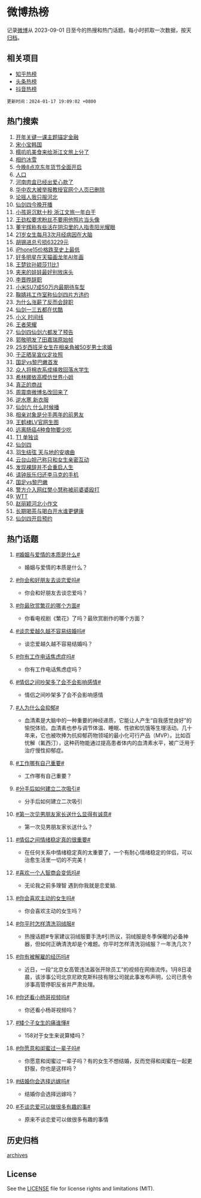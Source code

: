# 微博热榜

记录[微博](https://www.weibo.com)从 2023-09-01 日至今的热搜和热门话题。每小时抓取一次数据，按天[归档](archives)。

## 相关项目

- [知乎热榜](https://github.com/hotarchive/zhihu)
- [头条热榜](https://github.com/hotarchive/toutiao)
- [抖音热榜](https://github.com/hotarchive/douyin)


`更新时间：2024-01-17 19:09:02 +0800`

## 热门搜索

1. [开年关键一课主题锚定金融](https://m.weibo.cn/search?containerid=100103type%3D1%26t%3D10%26q%3D%23%E5%BC%80%E5%B9%B4%E5%85%B3%E9%94%AE%E4%B8%80%E8%AF%BE%E4%B8%BB%E9%A2%98%E9%94%9A%E5%AE%9A%E9%87%91%E8%9E%8D%23&stream_entry_id=51&isnewpage=1&extparam=seat%3D1%26dgr%3D0%26cate%3D10103%26filter_type%3Drealtimehot%26stream_entry_id%3D51%26q%3D%2523%25E5%25BC%2580%25E5%25B9%25B4%25E5%2585%25B3%25E9%2594%25AE%25E4%25B8%2580%25E8%25AF%25BE%25E4%25B8%25BB%25E9%25A2%2598%25E9%2594%259A%25E5%25AE%259A%25E9%2587%2591%25E8%259E%258D%2523%26c_type%3D51%26pos%3D0%26display_time%3D1705489741%26pre_seqid%3D170548974112805554209)
1. [宋小宝韩国](https://m.weibo.cn/search?containerid=100103type%3D1%26t%3D10%26q%3D%E5%AE%8B%E5%B0%8F%E5%AE%9D%E9%9F%A9%E5%9B%BD&stream_entry_id=31&isnewpage=1&extparam=seat%3D1%26q%3D%25E5%25AE%258B%25E5%25B0%258F%25E5%25AE%259D%25E9%259F%25A9%25E5%259B%25BD%26dgr%3D0%26band_rank%3D1%26pos%3D0%26cate%3D5001%26flag%3D1%26filter_type%3Drealtimehot%26stream_entry_id%3D31%26realpos%3D1%26lcate%3D5001%26c_type%3D31%26display_time%3D1705489741%26pre_seqid%3D170548974112805554209)
1. [糯叽叽美食来给浙江文旅上分了](https://m.weibo.cn/search?containerid=100103type%3D1%26t%3D10%26q%3D%23%E7%B3%AF%E5%8F%BD%E5%8F%BD%E7%BE%8E%E9%A3%9F%E6%9D%A5%E7%BB%99%E6%B5%99%E6%B1%9F%E6%96%87%E6%97%85%E4%B8%8A%E5%88%86%E4%BA%86%23&stream_entry_id=31&isnewpage=1&extparam=seat%3D1%26q%3D%2523%25E7%25B3%25AF%25E5%258F%25BD%25E5%258F%25BD%25E7%25BE%258E%25E9%25A3%259F%25E6%259D%25A5%25E7%25BB%2599%25E6%25B5%2599%25E6%25B1%259F%25E6%2596%2587%25E6%2597%2585%25E4%25B8%258A%25E5%2588%2586%25E4%25BA%2586%2523%26dgr%3D0%26band_rank%3D2%26pos%3D1%26cate%3D5001%26flag%3D32768%26filter_type%3Drealtimehot%26stream_entry_id%3D31%26realpos%3D2%26lcate%3D5001%26c_type%3D31%26display_time%3D1705489741%26pre_seqid%3D170548974112805554209)
1. [相约冰雪](https://m.weibo.cn/search?containerid=100103type%3D1%26t%3D10%26q%3D%23%E7%9B%B8%E7%BA%A6%E5%86%B0%E9%9B%AA%23&stream_entry_id=31&isnewpage=1&extparam=seat%3D1%26q%3D%2523%25E7%259B%25B8%25E7%25BA%25A6%25E5%2586%25B0%25E9%259B%25AA%2523%26dgr%3D0%26band_rank%3D3%26pos%3D2%26cate%3D5001%26flag%3D0%26filter_type%3Drealtimehot%26stream_entry_id%3D31%26realpos%3D3%26lcate%3D5001%26c_type%3D31%26display_time%3D1705489741%26pre_seqid%3D170548974112805554209)
1. [今晚8点京东年货节全面开启](https://m.weibo.cn/search?containerid=100103type%3D1%26t%3D10%26q%3D%23%E4%BB%8A%E6%99%9A8%E7%82%B9%E4%BA%AC%E4%B8%9C%E5%B9%B4%E8%B4%A7%E8%8A%82%E5%85%A8%E9%9D%A2%E5%BC%80%E5%90%AF%23&stream_entry_id=31&isnewpage=1&extparam=seat%3D1%26q%3D%2523%25E4%25BB%258A%25E6%2599%259A8%25E7%2582%25B9%25E4%25BA%25AC%25E4%25B8%259C%25E5%25B9%25B4%25E8%25B4%25A7%25E8%258A%2582%25E5%2585%25A8%25E9%259D%25A2%25E5%25BC%2580%25E5%2590%25AF%2523%26dgr%3D0%26band_rank%3D4%26pos%3D3%26is_ad_pos%3D1%26cate%3D5001%26topic_ad%3D1%26filter_type%3Drealtimehot%26stream_entry_id%3D31%26adid%3D219160%26lcate%3D5001%26c_type%3D31%26display_time%3D1705489741%26pre_seqid%3D170548974112805554209)
1. [人口](https://m.weibo.cn/search?containerid=100103type%3D1%26t%3D10%26q%3D%E4%BA%BA%E5%8F%A3&stream_entry_id=31&isnewpage=1&extparam=seat%3D1%26q%3D%25E4%25BA%25BA%25E5%258F%25A3%26dgr%3D0%26band_rank%3D4%26pos%3D4%26cate%3D5001%26flag%3D1%26filter_type%3Drealtimehot%26stream_entry_id%3D31%26realpos%3D4%26lcate%3D5001%26c_type%3D31%26display_time%3D1705489741%26pre_seqid%3D170548974112805554209)
1. [河南肉盒已经出爱心款了](https://m.weibo.cn/search?containerid=100103type%3D1%26t%3D10%26q%3D%23%E6%B2%B3%E5%8D%97%E8%82%89%E7%9B%92%E5%B7%B2%E7%BB%8F%E5%87%BA%E7%88%B1%E5%BF%83%E6%AC%BE%E4%BA%86%23&stream_entry_id=31&isnewpage=1&extparam=seat%3D1%26q%3D%2523%25E6%25B2%25B3%25E5%258D%2597%25E8%2582%2589%25E7%259B%2592%25E5%25B7%25B2%25E7%25BB%258F%25E5%2587%25BA%25E7%2588%25B1%25E5%25BF%2583%25E6%25AC%25BE%25E4%25BA%2586%2523%26dgr%3D0%26band_rank%3D5%26pos%3D5%26cate%3D5001%26flag%3D32768%26filter_type%3Drealtimehot%26stream_entry_id%3D31%26realpos%3D5%26lcate%3D5001%26c_type%3D31%26display_time%3D1705489741%26pre_seqid%3D170548974112805554209)
1. [华中农大被举报教授官网个人页已删除](https://m.weibo.cn/search?containerid=100103type%3D1%26t%3D10%26q%3D%23%E5%8D%8E%E4%B8%AD%E5%86%9C%E5%A4%A7%E8%A2%AB%E4%B8%BE%E6%8A%A5%E6%95%99%E6%8E%88%E5%AE%98%E7%BD%91%E4%B8%AA%E4%BA%BA%E9%A1%B5%E5%B7%B2%E5%88%A0%E9%99%A4%23&stream_entry_id=31&isnewpage=1&extparam=seat%3D1%26q%3D%2523%25E5%258D%258E%25E4%25B8%25AD%25E5%2586%259C%25E5%25A4%25A7%25E8%25A2%25AB%25E4%25B8%25BE%25E6%258A%25A5%25E6%2595%2599%25E6%258E%2588%25E5%25AE%2598%25E7%25BD%2591%25E4%25B8%25AA%25E4%25BA%25BA%25E9%25A1%25B5%25E5%25B7%25B2%25E5%2588%25A0%25E9%2599%25A4%2523%26dgr%3D0%26band_rank%3D6%26pos%3D6%26cate%3D5001%26flag%3D2%26filter_type%3Drealtimehot%26stream_entry_id%3D31%26realpos%3D6%26lcate%3D5001%26c_type%3D31%26display_time%3D1705489741%26pre_seqid%3D170548974112805554209)
1. [论摇人我只服河北](https://m.weibo.cn/search?containerid=100103type%3D1%26t%3D10%26q%3D%23%E8%AE%BA%E6%91%87%E4%BA%BA%E6%88%91%E5%8F%AA%E6%9C%8D%E6%B2%B3%E5%8C%97%23&stream_entry_id=31&isnewpage=1&extparam=seat%3D1%26q%3D%2523%25E8%25AE%25BA%25E6%2591%2587%25E4%25BA%25BA%25E6%2588%2591%25E5%258F%25AA%25E6%259C%258D%25E6%25B2%25B3%25E5%258C%2597%2523%26dgr%3D0%26band_rank%3D7%26pos%3D7%26cate%3D5001%26flag%3D32768%26filter_type%3Drealtimehot%26stream_entry_id%3D31%26realpos%3D7%26lcate%3D5001%26c_type%3D31%26display_time%3D1705489741%26pre_seqid%3D170548974112805554209)
1. [仙剑四今晚开播](https://m.weibo.cn/search?containerid=100103type%3D1%26t%3D10%26q%3D%23%E4%BB%99%E5%89%91%E5%9B%9B%E4%BB%8A%E6%99%9A%E5%BC%80%E6%92%AD%23&stream_entry_id=31&isnewpage=1&extparam=seat%3D1%26q%3D%2523%25E4%25BB%2599%25E5%2589%2591%25E5%259B%259B%25E4%25BB%258A%25E6%2599%259A%25E5%25BC%2580%25E6%2592%25AD%2523%26dgr%3D0%26band_rank%3D8%26pos%3D8%26cate%3D5001%26flag%3D16%26filter_type%3Drealtimehot%26stream_entry_id%3D31%26realpos%3D8%26lcate%3D5001%26c_type%3D31%26display_time%3D1705489741%26pre_seqid%3D170548974112805554209)
1. [小孩哥沉默十秒 浙江文旅一年白干](https://m.weibo.cn/search?containerid=100103type%3D1%26t%3D10%26q%3D%E5%B0%8F%E5%AD%A9%E5%93%A5%E6%B2%89%E9%BB%98%E5%8D%81%E7%A7%92+%E6%B5%99%E6%B1%9F%E6%96%87%E6%97%85%E4%B8%80%E5%B9%B4%E7%99%BD%E5%B9%B2&stream_entry_id=31&isnewpage=1&extparam=seat%3D1%26q%3D%25E5%25B0%258F%25E5%25AD%25A9%25E5%2593%25A5%25E6%25B2%2589%25E9%25BB%2598%25E5%258D%2581%25E7%25A7%2592%2520%25E6%25B5%2599%25E6%25B1%259F%25E6%2596%2587%25E6%2597%2585%25E4%25B8%2580%25E5%25B9%25B4%25E7%2599%25BD%25E5%25B9%25B2%26dgr%3D0%26band_rank%3D9%26pos%3D9%26cate%3D5001%26flag%3D1%26filter_type%3Drealtimehot%26stream_entry_id%3D31%26realpos%3D9%26lcate%3D5001%26c_type%3D31%26display_time%3D1705489741%26pre_seqid%3D170548974112805554209)
1. [王劲松要求粉丝不要用他照片当头像](https://m.weibo.cn/search?containerid=100103type%3D1%26t%3D10%26q%3D%23%E7%8E%8B%E5%8A%B2%E6%9D%BE%E8%A6%81%E6%B1%82%E7%B2%89%E4%B8%9D%E4%B8%8D%E8%A6%81%E7%94%A8%E4%BB%96%E7%85%A7%E7%89%87%E5%BD%93%E5%A4%B4%E5%83%8F%23&stream_entry_id=31&isnewpage=1&extparam=seat%3D1%26q%3D%2523%25E7%258E%258B%25E5%258A%25B2%25E6%259D%25BE%25E8%25A6%2581%25E6%25B1%2582%25E7%25B2%2589%25E4%25B8%259D%25E4%25B8%258D%25E8%25A6%2581%25E7%2594%25A8%25E4%25BB%2596%25E7%2585%25A7%25E7%2589%2587%25E5%25BD%2593%25E5%25A4%25B4%25E5%2583%258F%2523%26dgr%3D0%26band_rank%3D10%26pos%3D10%26cate%3D5001%26flag%3D1%26filter_type%3Drealtimehot%26stream_entry_id%3D31%26realpos%3D10%26lcate%3D5001%26c_type%3D31%26display_time%3D1705489741%26pre_seqid%3D170548974112805554209)
1. [董宇辉称有些活在阴沟里的人指责阳光耀眼](https://m.weibo.cn/search?containerid=100103type%3D1%26t%3D10%26q%3D%23%E8%91%A3%E5%AE%87%E8%BE%89%E7%A7%B0%E6%9C%89%E4%BA%9B%E6%B4%BB%E5%9C%A8%E9%98%B4%E6%B2%9F%E9%87%8C%E7%9A%84%E4%BA%BA%E6%8C%87%E8%B4%A3%E9%98%B3%E5%85%89%E8%80%80%E7%9C%BC%23&stream_entry_id=31&isnewpage=1&extparam=seat%3D1%26q%3D%2523%25E8%2591%25A3%25E5%25AE%2587%25E8%25BE%2589%25E7%25A7%25B0%25E6%259C%2589%25E4%25BA%259B%25E6%25B4%25BB%25E5%259C%25A8%25E9%2598%25B4%25E6%25B2%259F%25E9%2587%258C%25E7%259A%2584%25E4%25BA%25BA%25E6%258C%2587%25E8%25B4%25A3%25E9%2598%25B3%25E5%2585%2589%25E8%2580%2580%25E7%259C%25BC%2523%26dgr%3D0%26band_rank%3D11%26pos%3D11%26cate%3D5001%26flag%3D1%26filter_type%3Drealtimehot%26stream_entry_id%3D31%26realpos%3D11%26lcate%3D5001%26c_type%3D31%26display_time%3D1705489741%26pre_seqid%3D170548974112805554209)
1. [21岁女生每月3次月经病因在大脑](https://m.weibo.cn/search?containerid=100103type%3D1%26t%3D10%26q%3D%2321%E5%B2%81%E5%A5%B3%E7%94%9F%E6%AF%8F%E6%9C%883%E6%AC%A1%E6%9C%88%E7%BB%8F%E7%97%85%E5%9B%A0%E5%9C%A8%E5%A4%A7%E8%84%91%23&stream_entry_id=31&isnewpage=1&extparam=seat%3D1%26q%3D%252321%25E5%25B2%2581%25E5%25A5%25B3%25E7%2594%259F%25E6%25AF%258F%25E6%259C%25883%25E6%25AC%25A1%25E6%259C%2588%25E7%25BB%258F%25E7%2597%2585%25E5%259B%25A0%25E5%259C%25A8%25E5%25A4%25A7%25E8%2584%2591%2523%26dgr%3D0%26band_rank%3D12%26pos%3D12%26cate%3D5001%26flag%3D2%26filter_type%3Drealtimehot%26stream_entry_id%3D31%26realpos%3D12%26lcate%3D5001%26c_type%3D31%26display_time%3D1705489741%26pre_seqid%3D170548974112805554209)
1. [胡锡进总亏损63229元](https://m.weibo.cn/search?containerid=100103type%3D1%26t%3D10%26q%3D%23%E8%83%A1%E9%94%A1%E8%BF%9B%E6%80%BB%E4%BA%8F%E6%8D%9F63229%E5%85%83%23&stream_entry_id=31&isnewpage=1&extparam=seat%3D1%26q%3D%2523%25E8%2583%25A1%25E9%2594%25A1%25E8%25BF%259B%25E6%2580%25BB%25E4%25BA%258F%25E6%258D%259F63229%25E5%2585%2583%2523%26dgr%3D0%26band_rank%3D13%26pos%3D13%26cate%3D5001%26flag%3D1%26filter_type%3Drealtimehot%26stream_entry_id%3D31%26realpos%3D13%26lcate%3D5001%26c_type%3D31%26display_time%3D1705489741%26pre_seqid%3D170548974112805554209)
1. [iPhone15价格跌至史上最低](https://m.weibo.cn/search?containerid=100103type%3D1%26t%3D10%26q%3D%23iPhone15%E4%BB%B7%E6%A0%BC%E8%B7%8C%E8%87%B3%E5%8F%B2%E4%B8%8A%E6%9C%80%E4%BD%8E%23&stream_entry_id=31&isnewpage=1&extparam=seat%3D1%26q%3D%2523iPhone15%25E4%25BB%25B7%25E6%25A0%25BC%25E8%25B7%258C%25E8%2587%25B3%25E5%258F%25B2%25E4%25B8%258A%25E6%259C%2580%25E4%25BD%258E%2523%26dgr%3D0%26band_rank%3D14%26pos%3D14%26cate%3D5001%26flag%3D2%26filter_type%3Drealtimehot%26stream_entry_id%3D31%26realpos%3D14%26lcate%3D5001%26c_type%3D31%26display_time%3D1705489741%26pre_seqid%3D170548974112805554209)
1. [好多明星在天猫画龙年AI年画](https://m.weibo.cn/search?containerid=100103type%3D1%26t%3D10%26q%3D%23%E5%A5%BD%E5%A4%9A%E6%98%8E%E6%98%9F%E5%9C%A8%E5%A4%A9%E7%8C%AB%E7%94%BB%E9%BE%99%E5%B9%B4AI%E5%B9%B4%E7%94%BB%23&stream_entry_id=31&isnewpage=1&extparam=seat%3D1%26q%3D%2523%25E5%25A5%25BD%25E5%25A4%259A%25E6%2598%258E%25E6%2598%259F%25E5%259C%25A8%25E5%25A4%25A9%25E7%258C%25AB%25E7%2594%25BB%25E9%25BE%2599%25E5%25B9%25B4AI%25E5%25B9%25B4%25E7%2594%25BB%2523%26dgr%3D0%26band_rank%3D15%26pos%3D15%26flag%3D0%26cate%3D5001%26adid%3D219197%26filter_type%3Drealtimehot%26stream_entry_id%3D31%26realpos%3D15%26lcate%3D5001%26c_type%3D31%26display_time%3D1705489741%26pre_seqid%3D170548974112805554209)
1. [王楚钦孙颖莎11比1](https://m.weibo.cn/search?containerid=100103type%3D1%26t%3D10%26q%3D%23%E7%8E%8B%E6%A5%9A%E9%92%A6%E5%AD%99%E9%A2%96%E8%8E%8E11%E6%AF%941%23&stream_entry_id=31&isnewpage=1&extparam=seat%3D1%26q%3D%2523%25E7%258E%258B%25E6%25A5%259A%25E9%2592%25A6%25E5%25AD%2599%25E9%25A2%2596%25E8%258E%258E11%25E6%25AF%25941%2523%26dgr%3D0%26band_rank%3D16%26pos%3D16%26cate%3D5001%26flag%3D1%26filter_type%3Drealtimehot%26stream_entry_id%3D31%26realpos%3D16%26lcate%3D5001%26c_type%3D31%26display_time%3D1705489741%26pre_seqid%3D170548974112805554209)
1. [夹来的娃娃最好别放床头](https://m.weibo.cn/search?containerid=100103type%3D1%26t%3D10%26q%3D%23%E5%A4%B9%E6%9D%A5%E7%9A%84%E5%A8%83%E5%A8%83%E6%9C%80%E5%A5%BD%E5%88%AB%E6%94%BE%E5%BA%8A%E5%A4%B4%23&stream_entry_id=31&isnewpage=1&extparam=seat%3D1%26q%3D%2523%25E5%25A4%25B9%25E6%259D%25A5%25E7%259A%2584%25E5%25A8%2583%25E5%25A8%2583%25E6%259C%2580%25E5%25A5%25BD%25E5%2588%25AB%25E6%2594%25BE%25E5%25BA%258A%25E5%25A4%25B4%2523%26dgr%3D0%26band_rank%3D17%26pos%3D17%26cate%3D5001%26flag%3D0%26filter_type%3Drealtimehot%26stream_entry_id%3D31%26realpos%3D17%26lcate%3D5001%26c_type%3D31%26display_time%3D1705489741%26pre_seqid%3D170548974112805554209)
1. [李晋晔辞职](https://m.weibo.cn/search?containerid=100103type%3D1%26t%3D10%26q%3D%23%E6%9D%8E%E6%99%8B%E6%99%94%E8%BE%9E%E8%81%8C%23&stream_entry_id=31&isnewpage=1&extparam=seat%3D1%26q%3D%2523%25E6%259D%258E%25E6%2599%258B%25E6%2599%2594%25E8%25BE%259E%25E8%2581%258C%2523%26dgr%3D0%26band_rank%3D18%26pos%3D18%26cate%3D5001%26flag%3D0%26filter_type%3Drealtimehot%26stream_entry_id%3D31%26realpos%3D18%26lcate%3D5001%26c_type%3D31%26display_time%3D1705489741%26pre_seqid%3D170548974112805554209)
1. [小米SU7成50万内最期待车型](https://m.weibo.cn/search?containerid=100103type%3D1%26t%3D10%26q%3D%23%E5%B0%8F%E7%B1%B3SU7%E6%88%9050%E4%B8%87%E5%86%85%E6%9C%80%E6%9C%9F%E5%BE%85%E8%BD%A6%E5%9E%8B%23&stream_entry_id=31&isnewpage=1&extparam=seat%3D1%26q%3D%2523%25E5%25B0%258F%25E7%25B1%25B3SU7%25E6%2588%259050%25E4%25B8%2587%25E5%2586%2585%25E6%259C%2580%25E6%259C%259F%25E5%25BE%2585%25E8%25BD%25A6%25E5%259E%258B%2523%26dgr%3D0%26band_rank%3D19%26pos%3D19%26flag%3D0%26cate%3D5001%26adid%3D219144%26filter_type%3Drealtimehot%26stream_entry_id%3D31%26realpos%3D19%26lcate%3D5001%26c_type%3D31%26display_time%3D1705489741%26pre_seqid%3D170548974112805554209)
1. [鞠婧祎工作室称仙剑四片方违约](https://m.weibo.cn/search?containerid=100103type%3D1%26t%3D10%26q%3D%23%E9%9E%A0%E5%A9%A7%E7%A5%8E%E5%B7%A5%E4%BD%9C%E5%AE%A4%E7%A7%B0%E4%BB%99%E5%89%91%E5%9B%9B%E7%89%87%E6%96%B9%E8%BF%9D%E7%BA%A6%23&stream_entry_id=31&isnewpage=1&extparam=seat%3D1%26q%3D%2523%25E9%259E%25A0%25E5%25A9%25A7%25E7%25A5%258E%25E5%25B7%25A5%25E4%25BD%259C%25E5%25AE%25A4%25E7%25A7%25B0%25E4%25BB%2599%25E5%2589%2591%25E5%259B%259B%25E7%2589%2587%25E6%2596%25B9%25E8%25BF%259D%25E7%25BA%25A6%2523%26dgr%3D0%26band_rank%3D20%26pos%3D20%26cate%3D5001%26flag%3D0%26filter_type%3Drealtimehot%26stream_entry_id%3D31%26realpos%3D20%26lcate%3D5001%26c_type%3D31%26display_time%3D1705489741%26pre_seqid%3D170548974112805554209)
1. [为什么涨薪了反而会辞职](https://m.weibo.cn/search?containerid=100103type%3D1%26t%3D10%26q%3D%23%E4%B8%BA%E4%BB%80%E4%B9%88%E6%B6%A8%E8%96%AA%E4%BA%86%E5%8F%8D%E8%80%8C%E4%BC%9A%E8%BE%9E%E8%81%8C%23&stream_entry_id=31&isnewpage=1&extparam=seat%3D1%26q%3D%2523%25E4%25B8%25BA%25E4%25BB%2580%25E4%25B9%2588%25E6%25B6%25A8%25E8%2596%25AA%25E4%25BA%2586%25E5%258F%258D%25E8%2580%258C%25E4%25BC%259A%25E8%25BE%259E%25E8%2581%258C%2523%26dgr%3D0%26band_rank%3D21%26pos%3D21%26cate%3D5001%26flag%3D1%26filter_type%3Drealtimehot%26stream_entry_id%3D31%26realpos%3D21%26lcate%3D5001%26c_type%3D31%26display_time%3D1705489741%26pre_seqid%3D170548974112805554209)
1. [仙剑一三五都在优酷](https://m.weibo.cn/search?containerid=100103type%3D1%26t%3D10%26q%3D%23%E4%BB%99%E5%89%91%E4%B8%80%E4%B8%89%E4%BA%94%E9%83%BD%E5%9C%A8%E4%BC%98%E9%85%B7%23&stream_entry_id=31&isnewpage=1&extparam=seat%3D1%26q%3D%2523%25E4%25BB%2599%25E5%2589%2591%25E4%25B8%2580%25E4%25B8%2589%25E4%25BA%2594%25E9%2583%25BD%25E5%259C%25A8%25E4%25BC%2598%25E9%2585%25B7%2523%26dgr%3D0%26band_rank%3D22%26pos%3D22%26cate%3D5001%26flag%3D1%26filter_type%3Drealtimehot%26stream_entry_id%3D31%26realpos%3D22%26lcate%3D5001%26c_type%3D31%26display_time%3D1705489741%26pre_seqid%3D170548974112805554209)
1. [小义 时间线](https://m.weibo.cn/search?containerid=100103type%3D1%26t%3D10%26q%3D%E5%B0%8F%E4%B9%89+%E6%97%B6%E9%97%B4%E7%BA%BF&stream_entry_id=31&isnewpage=1&extparam=seat%3D1%26q%3D%25E5%25B0%258F%25E4%25B9%2589%2520%25E6%2597%25B6%25E9%2597%25B4%25E7%25BA%25BF%26dgr%3D0%26band_rank%3D23%26pos%3D23%26cate%3D5001%26flag%3D1%26filter_type%3Drealtimehot%26stream_entry_id%3D31%26realpos%3D23%26lcate%3D5001%26c_type%3D31%26display_time%3D1705489741%26pre_seqid%3D170548974112805554209)
1. [王者荣耀](https://m.weibo.cn/search?containerid=100103type%3D1%26t%3D10%26q%3D%E7%8E%8B%E8%80%85%E8%8D%A3%E8%80%80&stream_entry_id=31&isnewpage=1&extparam=seat%3D1%26q%3D%25E7%258E%258B%25E8%2580%2585%25E8%258D%25A3%25E8%2580%2580%26dgr%3D0%26band_rank%3D24%26pos%3D24%26cate%3D5001%26flag%3D1%26filter_type%3Drealtimehot%26stream_entry_id%3D31%26realpos%3D24%26lcate%3D5001%26c_type%3D31%26display_time%3D1705489741%26pre_seqid%3D170548974112805554209)
1. [仙剑四仙剑六都发了预告](https://m.weibo.cn/search?containerid=100103type%3D1%26t%3D10%26q%3D%23%E4%BB%99%E5%89%91%E5%9B%9B%E4%BB%99%E5%89%91%E5%85%AD%E9%83%BD%E5%8F%91%E4%BA%86%E9%A2%84%E5%91%8A%23&stream_entry_id=31&isnewpage=1&extparam=seat%3D1%26q%3D%2523%25E4%25BB%2599%25E5%2589%2591%25E5%259B%259B%25E4%25BB%2599%25E5%2589%2591%25E5%2585%25AD%25E9%2583%25BD%25E5%258F%2591%25E4%25BA%2586%25E9%25A2%2584%25E5%2591%258A%2523%26dgr%3D0%26band_rank%3D25%26pos%3D25%26cate%3D5001%26flag%3D0%26filter_type%3Drealtimehot%26stream_entry_id%3D31%26realpos%3D25%26lcate%3D5001%26c_type%3D31%26display_time%3D1705489741%26pre_seqid%3D170548974112805554209)
1. [郭敬明发了田嘉瑞原始帧](https://m.weibo.cn/search?containerid=100103type%3D1%26t%3D10%26q%3D%23%E9%83%AD%E6%95%AC%E6%98%8E%E5%8F%91%E4%BA%86%E7%94%B0%E5%98%89%E7%91%9E%E5%8E%9F%E5%A7%8B%E5%B8%A7%23&stream_entry_id=31&isnewpage=1&extparam=seat%3D1%26q%3D%2523%25E9%2583%25AD%25E6%2595%25AC%25E6%2598%258E%25E5%258F%2591%25E4%25BA%2586%25E7%2594%25B0%25E5%2598%2589%25E7%2591%259E%25E5%258E%259F%25E5%25A7%258B%25E5%25B8%25A7%2523%26dgr%3D0%26band_rank%3D26%26pos%3D26%26cate%3D5001%26flag%3D1%26filter_type%3Drealtimehot%26stream_entry_id%3D31%26realpos%3D26%26lcate%3D5001%26c_type%3D31%26display_time%3D1705489741%26pre_seqid%3D170548974112805554209)
1. [25岁西班牙女生在相亲角被50岁男士求婚](https://m.weibo.cn/search?containerid=100103type%3D1%26t%3D10%26q%3D%2325%E5%B2%81%E8%A5%BF%E7%8F%AD%E7%89%99%E5%A5%B3%E7%94%9F%E5%9C%A8%E7%9B%B8%E4%BA%B2%E8%A7%92%E8%A2%AB50%E5%B2%81%E7%94%B7%E5%A3%AB%E6%B1%82%E5%A9%9A%23&stream_entry_id=31&isnewpage=1&extparam=seat%3D1%26q%3D%252325%25E5%25B2%2581%25E8%25A5%25BF%25E7%258F%25AD%25E7%2589%2599%25E5%25A5%25B3%25E7%2594%259F%25E5%259C%25A8%25E7%259B%25B8%25E4%25BA%25B2%25E8%25A7%2592%25E8%25A2%25AB50%25E5%25B2%2581%25E7%2594%25B7%25E5%25A3%25AB%25E6%25B1%2582%25E5%25A9%259A%2523%26dgr%3D0%26band_rank%3D27%26pos%3D27%26cate%3D5001%26flag%3D1%26filter_type%3Drealtimehot%26stream_entry_id%3D31%26realpos%3D27%26lcate%3D5001%26c_type%3D31%26display_time%3D1705489741%26pre_seqid%3D170548974112805554209)
1. [于正晒吴宣仪定妆照](https://m.weibo.cn/search?containerid=100103type%3D1%26t%3D10%26q%3D%23%E4%BA%8E%E6%AD%A3%E6%99%92%E5%90%B4%E5%AE%A3%E4%BB%AA%E5%AE%9A%E5%A6%86%E7%85%A7%23&stream_entry_id=31&isnewpage=1&extparam=seat%3D1%26q%3D%2523%25E4%25BA%258E%25E6%25AD%25A3%25E6%2599%2592%25E5%2590%25B4%25E5%25AE%25A3%25E4%25BB%25AA%25E5%25AE%259A%25E5%25A6%2586%25E7%2585%25A7%2523%26dgr%3D0%26band_rank%3D28%26pos%3D28%26cate%3D5001%26flag%3D0%26filter_type%3Drealtimehot%26stream_entry_id%3D31%26realpos%3D28%26lcate%3D5001%26c_type%3D31%26display_time%3D1705489741%26pre_seqid%3D170548974112805554209)
1. [国足vs黎巴嫩首发](https://m.weibo.cn/search?containerid=100103type%3D1%26t%3D10%26q%3D%23%E5%9B%BD%E8%B6%B3vs%E9%BB%8E%E5%B7%B4%E5%AB%A9%E9%A6%96%E5%8F%91%23&stream_entry_id=31&isnewpage=1&extparam=seat%3D1%26q%3D%2523%25E5%259B%25BD%25E8%25B6%25B3vs%25E9%25BB%258E%25E5%25B7%25B4%25E5%25AB%25A9%25E9%25A6%2596%25E5%258F%2591%2523%26dgr%3D0%26band_rank%3D29%26pos%3D29%26cate%3D5001%26flag%3D1%26filter_type%3Drealtimehot%26stream_entry_id%3D31%26realpos%3D29%26lcate%3D5001%26c_type%3D31%26display_time%3D1705489741%26pre_seqid%3D170548974112805554209)
1. [众人将棉衣系成绳救回落水学生](https://m.weibo.cn/search?containerid=100103type%3D1%26t%3D10%26q%3D%23%E4%BC%97%E4%BA%BA%E5%B0%86%E6%A3%89%E8%A1%A3%E7%B3%BB%E6%88%90%E7%BB%B3%E6%95%91%E5%9B%9E%E8%90%BD%E6%B0%B4%E5%AD%A6%E7%94%9F%23&stream_entry_id=31&isnewpage=1&extparam=seat%3D1%26q%3D%2523%25E4%25BC%2597%25E4%25BA%25BA%25E5%25B0%2586%25E6%25A3%2589%25E8%25A1%25A3%25E7%25B3%25BB%25E6%2588%2590%25E7%25BB%25B3%25E6%2595%2591%25E5%259B%259E%25E8%2590%25BD%25E6%25B0%25B4%25E5%25AD%25A6%25E7%2594%259F%2523%26dgr%3D0%26band_rank%3D30%26pos%3D30%26cate%3D5001%26flag%3D32768%26filter_type%3Drealtimehot%26stream_entry_id%3D31%26realpos%3D30%26lcate%3D5001%26c_type%3D31%26display_time%3D1705489741%26pre_seqid%3D170548974112805554209)
1. [希林娜依高模仿世界小姐](https://m.weibo.cn/search?containerid=100103type%3D1%26t%3D10%26q%3D%23%E5%B8%8C%E6%9E%97%E5%A8%9C%E4%BE%9D%E9%AB%98%E6%A8%A1%E4%BB%BF%E4%B8%96%E7%95%8C%E5%B0%8F%E5%A7%90%23&stream_entry_id=31&isnewpage=1&extparam=seat%3D1%26q%3D%2523%25E5%25B8%258C%25E6%259E%2597%25E5%25A8%259C%25E4%25BE%259D%25E9%25AB%2598%25E6%25A8%25A1%25E4%25BB%25BF%25E4%25B8%2596%25E7%2595%258C%25E5%25B0%258F%25E5%25A7%2590%2523%26dgr%3D0%26band_rank%3D31%26pos%3D31%26cate%3D5001%26flag%3D1%26filter_type%3Drealtimehot%26stream_entry_id%3D31%26realpos%3D31%26lcate%3D5001%26c_type%3D31%26display_time%3D1705489741%26pre_seqid%3D170548974112805554209)
1. [真正的商战](https://m.weibo.cn/search?containerid=100103type%3D1%26t%3D10%26q%3D%E7%9C%9F%E6%AD%A3%E7%9A%84%E5%95%86%E6%88%98&stream_entry_id=31&isnewpage=1&extparam=seat%3D1%26q%3D%25E7%259C%259F%25E6%25AD%25A3%25E7%259A%2584%25E5%2595%2586%25E6%2588%2598%26dgr%3D0%26band_rank%3D32%26pos%3D32%26cate%3D5001%26flag%3D0%26filter_type%3Drealtimehot%26stream_entry_id%3D31%26realpos%3D32%26lcate%3D5001%26c_type%3D31%26display_time%3D1705489741%26pre_seqid%3D170548974112805554209)
1. [周震南微博名改回来了](https://m.weibo.cn/search?containerid=100103type%3D1%26t%3D10%26q%3D%23%E5%91%A8%E9%9C%87%E5%8D%97%E5%BE%AE%E5%8D%9A%E5%90%8D%E6%94%B9%E5%9B%9E%E6%9D%A5%E4%BA%86%23&stream_entry_id=31&isnewpage=1&extparam=seat%3D1%26q%3D%2523%25E5%2591%25A8%25E9%259C%2587%25E5%258D%2597%25E5%25BE%25AE%25E5%258D%259A%25E5%2590%258D%25E6%2594%25B9%25E5%259B%259E%25E6%259D%25A5%25E4%25BA%2586%2523%26dgr%3D0%26band_rank%3D33%26pos%3D33%26cate%3D5001%26flag%3D0%26filter_type%3Drealtimehot%26stream_entry_id%3D31%26realpos%3D33%26lcate%3D5001%26c_type%3D31%26display_time%3D1705489741%26pre_seqid%3D170548974112805554209)
1. [逆水寒 新衣服](https://m.weibo.cn/search?containerid=100103type%3D1%26t%3D10%26q%3D%E9%80%86%E6%B0%B4%E5%AF%92+%E6%96%B0%E8%A1%A3%E6%9C%8D&stream_entry_id=31&isnewpage=1&extparam=seat%3D1%26q%3D%25E9%2580%2586%25E6%25B0%25B4%25E5%25AF%2592%2520%25E6%2596%25B0%25E8%25A1%25A3%25E6%259C%258D%26dgr%3D0%26band_rank%3D34%26pos%3D34%26cate%3D5001%26flag%3D1%26filter_type%3Drealtimehot%26stream_entry_id%3D31%26realpos%3D34%26lcate%3D5001%26c_type%3D31%26display_time%3D1705489741%26pre_seqid%3D170548974112805554209)
1. [仙剑六 什么时候播](https://m.weibo.cn/search?containerid=100103type%3D1%26t%3D10%26q%3D%E4%BB%99%E5%89%91%E5%85%AD+%E4%BB%80%E4%B9%88%E6%97%B6%E5%80%99%E6%92%AD&stream_entry_id=31&isnewpage=1&extparam=seat%3D1%26q%3D%25E4%25BB%2599%25E5%2589%2591%25E5%2585%25AD%2520%25E4%25BB%2580%25E4%25B9%2588%25E6%2597%25B6%25E5%2580%2599%25E6%2592%25AD%26dgr%3D0%26band_rank%3D35%26pos%3D35%26cate%3D5001%26flag%3D1%26filter_type%3Drealtimehot%26stream_entry_id%3D31%26realpos%3D35%26lcate%3D5001%26c_type%3D31%26display_time%3D1705489741%26pre_seqid%3D170548974112805554209)
1. [相亲对象是分手两年的前男友](https://m.weibo.cn/search?containerid=100103type%3D1%26t%3D10%26q%3D%23%E7%9B%B8%E4%BA%B2%E5%AF%B9%E8%B1%A1%E6%98%AF%E5%88%86%E6%89%8B%E4%B8%A4%E5%B9%B4%E7%9A%84%E5%89%8D%E7%94%B7%E5%8F%8B%23&stream_entry_id=31&isnewpage=1&extparam=seat%3D1%26q%3D%2523%25E7%259B%25B8%25E4%25BA%25B2%25E5%25AF%25B9%25E8%25B1%25A1%25E6%2598%25AF%25E5%2588%2586%25E6%2589%258B%25E4%25B8%25A4%25E5%25B9%25B4%25E7%259A%2584%25E5%2589%258D%25E7%2594%25B7%25E5%258F%258B%2523%26dgr%3D0%26band_rank%3D36%26pos%3D36%26cate%3D5001%26flag%3D0%26filter_type%3Drealtimehot%26stream_entry_id%3D31%26realpos%3D36%26lcate%3D5001%26c_type%3D31%26display_time%3D1705489741%26pre_seqid%3D170548974112805554209)
1. [王鹤棣LV官网生图](https://m.weibo.cn/search?containerid=100103type%3D1%26t%3D10%26q%3D%23%E7%8E%8B%E9%B9%A4%E6%A3%A3LV%E5%AE%98%E7%BD%91%E7%94%9F%E5%9B%BE%23&stream_entry_id=31&isnewpage=1&extparam=seat%3D1%26q%3D%2523%25E7%258E%258B%25E9%25B9%25A4%25E6%25A3%25A3LV%25E5%25AE%2598%25E7%25BD%2591%25E7%2594%259F%25E5%259B%25BE%2523%26dgr%3D0%26band_rank%3D37%26pos%3D37%26cate%3D5001%26flag%3D1%26filter_type%3Drealtimehot%26stream_entry_id%3D31%26realpos%3D37%26lcate%3D5001%26c_type%3D31%26display_time%3D1705489741%26pre_seqid%3D170548974112805554209)
1. [远离肠癌4种食物要少吃](https://m.weibo.cn/search?containerid=100103type%3D1%26t%3D10%26q%3D%23%E8%BF%9C%E7%A6%BB%E8%82%A0%E7%99%8C4%E7%A7%8D%E9%A3%9F%E7%89%A9%E8%A6%81%E5%B0%91%E5%90%83%23&stream_entry_id=31&isnewpage=1&extparam=seat%3D1%26q%3D%2523%25E8%25BF%259C%25E7%25A6%25BB%25E8%2582%25A0%25E7%2599%258C4%25E7%25A7%258D%25E9%25A3%259F%25E7%2589%25A9%25E8%25A6%2581%25E5%25B0%2591%25E5%2590%2583%2523%26dgr%3D0%26band_rank%3D38%26pos%3D38%26cate%3D5001%26flag%3D1%26filter_type%3Drealtimehot%26stream_entry_id%3D31%26realpos%3D38%26lcate%3D5001%26c_type%3D31%26display_time%3D1705489741%26pre_seqid%3D170548974112805554209)
1. [T1 单独谈](https://m.weibo.cn/search?containerid=100103type%3D1%26t%3D10%26q%3DT1+%E5%8D%95%E7%8B%AC%E8%B0%88&stream_entry_id=31&isnewpage=1&extparam=seat%3D1%26q%3DT1%2520%25E5%258D%2595%25E7%258B%25AC%25E8%25B0%2588%26dgr%3D0%26band_rank%3D39%26pos%3D39%26cate%3D5001%26flag%3D1%26filter_type%3Drealtimehot%26stream_entry_id%3D31%26realpos%3D39%26lcate%3D5001%26c_type%3D31%26display_time%3D1705489741%26pre_seqid%3D170548974112805554209)
1. [仙剑四](https://m.weibo.cn/search?containerid=100103type%3D1%26t%3D10%26q%3D%E4%BB%99%E5%89%91%E5%9B%9B&stream_entry_id=31&isnewpage=1&extparam=seat%3D1%26q%3D%25E4%25BB%2599%25E5%2589%2591%25E5%259B%259B%26dgr%3D0%26band_rank%3D40%26pos%3D40%26cate%3D5001%26flag%3D0%26filter_type%3Drealtimehot%26stream_entry_id%3D31%26realpos%3D40%26lcate%3D5001%26c_type%3D31%26display_time%3D1705489741%26pre_seqid%3D170548974112805554209)
1. [羽生结弦 天与地的安魂曲](https://m.weibo.cn/search?containerid=100103type%3D1%26t%3D10%26q%3D%E7%BE%BD%E7%94%9F%E7%BB%93%E5%BC%A6+%E5%A4%A9%E4%B8%8E%E5%9C%B0%E7%9A%84%E5%AE%89%E9%AD%82%E6%9B%B2&stream_entry_id=31&isnewpage=1&extparam=seat%3D1%26q%3D%25E7%25BE%25BD%25E7%2594%259F%25E7%25BB%2593%25E5%25BC%25A6%2520%25E5%25A4%25A9%25E4%25B8%258E%25E5%259C%25B0%25E7%259A%2584%25E5%25AE%2589%25E9%25AD%2582%25E6%259B%25B2%26dgr%3D0%26band_rank%3D41%26pos%3D41%26cate%3D5001%26flag%3D1%26filter_type%3Drealtimehot%26stream_entry_id%3D31%26realpos%3D41%26lcate%3D5001%26c_type%3D31%26display_time%3D1705489741%26pre_seqid%3D170548974112805554209)
1. [云台山妲己称只和女生亲密互动](https://m.weibo.cn/search?containerid=100103type%3D1%26t%3D10%26q%3D%23%E4%BA%91%E5%8F%B0%E5%B1%B1%E5%A6%B2%E5%B7%B1%E7%A7%B0%E5%8F%AA%E5%92%8C%E5%A5%B3%E7%94%9F%E4%BA%B2%E5%AF%86%E4%BA%92%E5%8A%A8%23&stream_entry_id=31&isnewpage=1&extparam=seat%3D1%26q%3D%2523%25E4%25BA%2591%25E5%258F%25B0%25E5%25B1%25B1%25E5%25A6%25B2%25E5%25B7%25B1%25E7%25A7%25B0%25E5%258F%25AA%25E5%2592%258C%25E5%25A5%25B3%25E7%2594%259F%25E4%25BA%25B2%25E5%25AF%2586%25E4%25BA%2592%25E5%258A%25A8%2523%26dgr%3D0%26band_rank%3D42%26pos%3D42%26cate%3D5001%26flag%3D1%26filter_type%3Drealtimehot%26stream_entry_id%3D31%26realpos%3D42%26lcate%3D5001%26c_type%3D31%26display_time%3D1705489741%26pre_seqid%3D170548974112805554209)
1. [发现裸辞并不会重启人生](https://m.weibo.cn/search?containerid=100103type%3D1%26t%3D10%26q%3D%23%E5%8F%91%E7%8E%B0%E8%A3%B8%E8%BE%9E%E5%B9%B6%E4%B8%8D%E4%BC%9A%E9%87%8D%E5%90%AF%E4%BA%BA%E7%94%9F%23&stream_entry_id=31&isnewpage=1&extparam=seat%3D1%26q%3D%2523%25E5%258F%2591%25E7%258E%25B0%25E8%25A3%25B8%25E8%25BE%259E%25E5%25B9%25B6%25E4%25B8%258D%25E4%25BC%259A%25E9%2587%258D%25E5%2590%25AF%25E4%25BA%25BA%25E7%2594%259F%2523%26dgr%3D0%26band_rank%3D43%26pos%3D43%26cate%3D5001%26flag%3D1%26filter_type%3Drealtimehot%26stream_entry_id%3D31%26realpos%3D43%26lcate%3D5001%26c_type%3D31%26display_time%3D1705489741%26pre_seqid%3D170548974112805554209)
1. [请钟辰乐归还李马克的手机](https://m.weibo.cn/search?containerid=100103type%3D1%26t%3D10%26q%3D%E8%AF%B7%E9%92%9F%E8%BE%B0%E4%B9%90%E5%BD%92%E8%BF%98%E6%9D%8E%E9%A9%AC%E5%85%8B%E7%9A%84%E6%89%8B%E6%9C%BA&stream_entry_id=31&isnewpage=1&extparam=seat%3D1%26q%3D%25E8%25AF%25B7%25E9%2592%259F%25E8%25BE%25B0%25E4%25B9%2590%25E5%25BD%2592%25E8%25BF%2598%25E6%259D%258E%25E9%25A9%25AC%25E5%2585%258B%25E7%259A%2584%25E6%2589%258B%25E6%259C%25BA%26dgr%3D0%26band_rank%3D44%26pos%3D44%26cate%3D5001%26flag%3D1%26filter_type%3Drealtimehot%26stream_entry_id%3D31%26realpos%3D44%26lcate%3D5001%26c_type%3D31%26display_time%3D1705489741%26pre_seqid%3D170548974112805554209)
1. [国足vs黎巴嫩](https://m.weibo.cn/search?containerid=100103type%3D1%26t%3D10%26q%3D%23%E5%9B%BD%E8%B6%B3vs%E9%BB%8E%E5%B7%B4%E5%AB%A9%23&stream_entry_id=31&isnewpage=1&extparam=seat%3D1%26q%3D%2523%25E5%259B%25BD%25E8%25B6%25B3vs%25E9%25BB%258E%25E5%25B7%25B4%25E5%25AB%25A9%2523%26dgr%3D0%26band_rank%3D45%26pos%3D45%26cate%3D5001%26flag%3D1%26filter_type%3Drealtimehot%26stream_entry_id%3D31%26realpos%3D45%26lcate%3D5001%26c_type%3D31%26display_time%3D1705489741%26pre_seqid%3D170548974112805554209)
1. [警方介入网红樊小慧称被前婆婆殴打](https://m.weibo.cn/search?containerid=100103type%3D1%26t%3D10%26q%3D%23%E8%AD%A6%E6%96%B9%E4%BB%8B%E5%85%A5%E7%BD%91%E7%BA%A2%E6%A8%8A%E5%B0%8F%E6%85%A7%E7%A7%B0%E8%A2%AB%E5%89%8D%E5%A9%86%E5%A9%86%E6%AE%B4%E6%89%93%23&stream_entry_id=31&isnewpage=1&extparam=seat%3D1%26q%3D%2523%25E8%25AD%25A6%25E6%2596%25B9%25E4%25BB%258B%25E5%2585%25A5%25E7%25BD%2591%25E7%25BA%25A2%25E6%25A8%258A%25E5%25B0%258F%25E6%2585%25A7%25E7%25A7%25B0%25E8%25A2%25AB%25E5%2589%258D%25E5%25A9%2586%25E5%25A9%2586%25E6%25AE%25B4%25E6%2589%2593%2523%26dgr%3D0%26band_rank%3D46%26pos%3D46%26cate%3D5001%26flag%3D0%26filter_type%3Drealtimehot%26stream_entry_id%3D31%26realpos%3D46%26lcate%3D5001%26c_type%3D31%26display_time%3D1705489741%26pre_seqid%3D170548974112805554209)
1. [WTT](https://m.weibo.cn/search?containerid=100103type%3D1%26t%3D10%26q%3DWTT&stream_entry_id=31&isnewpage=1&extparam=seat%3D1%26q%3DWTT%26dgr%3D0%26band_rank%3D47%26pos%3D47%26cate%3D5001%26flag%3D1%26filter_type%3Drealtimehot%26stream_entry_id%3D31%26realpos%3D47%26lcate%3D5001%26c_type%3D31%26display_time%3D1705489741%26pre_seqid%3D170548974112805554209)
1. [赵丽颖河北小作文](https://m.weibo.cn/search?containerid=100103type%3D1%26t%3D10%26q%3D%23%E8%B5%B5%E4%B8%BD%E9%A2%96%E6%B2%B3%E5%8C%97%E5%B0%8F%E4%BD%9C%E6%96%87%23&stream_entry_id=31&isnewpage=1&extparam=seat%3D1%26q%3D%2523%25E8%25B5%25B5%25E4%25B8%25BD%25E9%25A2%2596%25E6%25B2%25B3%25E5%258C%2597%25E5%25B0%258F%25E4%25BD%259C%25E6%2596%2587%2523%26dgr%3D0%26band_rank%3D48%26pos%3D48%26cate%3D5001%26flag%3D1%26filter_type%3Drealtimehot%26stream_entry_id%3D31%26realpos%3D48%26lcate%3D5001%26c_type%3D31%26display_time%3D1705489741%26pre_seqid%3D170548974112805554209)
1. [长期喝茶与喝白开水谁更健康](https://m.weibo.cn/search?containerid=100103type%3D1%26t%3D10%26q%3D%23%E9%95%BF%E6%9C%9F%E5%96%9D%E8%8C%B6%E4%B8%8E%E5%96%9D%E7%99%BD%E5%BC%80%E6%B0%B4%E8%B0%81%E6%9B%B4%E5%81%A5%E5%BA%B7%23&stream_entry_id=31&isnewpage=1&extparam=seat%3D1%26q%3D%2523%25E9%2595%25BF%25E6%259C%259F%25E5%2596%259D%25E8%258C%25B6%25E4%25B8%258E%25E5%2596%259D%25E7%2599%25BD%25E5%25BC%2580%25E6%25B0%25B4%25E8%25B0%2581%25E6%259B%25B4%25E5%2581%25A5%25E5%25BA%25B7%2523%26dgr%3D0%26band_rank%3D49%26pos%3D49%26cate%3D5001%26flag%3D0%26filter_type%3Drealtimehot%26stream_entry_id%3D31%26realpos%3D49%26lcate%3D5001%26c_type%3D31%26display_time%3D1705489741%26pre_seqid%3D170548974112805554209)
1. [仙剑四开启预约](https://m.weibo.cn/search?containerid=100103type%3D1%26t%3D10%26q%3D%23%E4%BB%99%E5%89%91%E5%9B%9B%E5%BC%80%E5%90%AF%E9%A2%84%E7%BA%A6%23&stream_entry_id=31&isnewpage=1&extparam=seat%3D1%26q%3D%2523%25E4%25BB%2599%25E5%2589%2591%25E5%259B%259B%25E5%25BC%2580%25E5%2590%25AF%25E9%25A2%2584%25E7%25BA%25A6%2523%26dgr%3D0%26band_rank%3D50%26pos%3D50%26cate%3D5001%26flag%3D0%26filter_type%3Drealtimehot%26stream_entry_id%3D31%26realpos%3D50%26lcate%3D5001%26c_type%3D31%26display_time%3D1705489741%26pre_seqid%3D170548974112805554209)

## 热门话题

1. [#婚姻与爱情的本质是什么#](https://m.weibo.cn/search?containerid=231522type%3D1%26t%3D10%26q%3D%23%E5%A9%9A%E5%A7%BB%E4%B8%8E%E7%88%B1%E6%83%85%E7%9A%84%E6%9C%AC%E8%B4%A8%E6%98%AF%E4%BB%80%E4%B9%88%23&stream_entry_id=128&isnewpage=1&extparam=seat%3D1%26cate%3D5004%26unitid%3D1704881162756%26dgr%3D0%26lcate%3D5004%26c_type%3D128%26pos%3D1-0-0%26display_time%3D1705489742%26pre_seqid%3D170548974251505555213)
    - 婚姻与爱情的本质是什么？

1. [#你会和好朋友去谈恋爱吗#](https://m.weibo.cn/search?containerid=231522type%3D1%26t%3D10%26q%3D%23%E4%BD%A0%E4%BC%9A%E5%92%8C%E5%A5%BD%E6%9C%8B%E5%8F%8B%E5%8E%BB%E8%B0%88%E6%81%8B%E7%88%B1%E5%90%97%23&stream_entry_id=128&isnewpage=1&extparam=seat%3D1%26cate%3D5004%26unitid%3D1704849959446%26dgr%3D0%26lcate%3D5004%26c_type%3D128%26pos%3D1-0-1%26display_time%3D1705489742%26pre_seqid%3D170548974251505555213)
    - 你会和好朋友去谈恋爱吗？

1. [#你最欣赏繁花的哪个方面#](https://m.weibo.cn/search?containerid=231522type%3D1%26t%3D10%26q%3D%23%E4%BD%A0%E6%9C%80%E6%AC%A3%E8%B5%8F%E7%B9%81%E8%8A%B1%E7%9A%84%E5%93%AA%E4%B8%AA%E6%96%B9%E9%9D%A2%23&stream_entry_id=128&isnewpage=1&extparam=seat%3D1%26cate%3D5004%26unitid%3D1704872158127%26dgr%3D0%26lcate%3D5004%26c_type%3D128%26pos%3D1-0-2%26display_time%3D1705489742%26pre_seqid%3D170548974251505555213)
    - 你看电视剧《繁花》了吗？最欣赏剧作的哪个方面？

1. [#谈恋爱越久越不容易结婚吗#](https://m.weibo.cn/search?containerid=231522type%3D1%26t%3D10%26q%3D%23%E8%B0%88%E6%81%8B%E7%88%B1%E8%B6%8A%E4%B9%85%E8%B6%8A%E4%B8%8D%E5%AE%B9%E6%98%93%E7%BB%93%E5%A9%9A%E5%90%97%23&stream_entry_id=128&isnewpage=1&extparam=seat%3D1%26cate%3D5004%26unitid%3D1704871559387%26dgr%3D0%26lcate%3D5004%26c_type%3D128%26pos%3D1-0-3%26display_time%3D1705489742%26pre_seqid%3D170548974251505555213)
    - 谈恋爱越久越不容易结婚吗？

1. [#你有工作电话焦虑症吗#](https://m.weibo.cn/search?containerid=231522type%3D1%26t%3D10%26q%3D%23%E4%BD%A0%E6%9C%89%E5%B7%A5%E4%BD%9C%E7%94%B5%E8%AF%9D%E7%84%A6%E8%99%91%E7%97%87%E5%90%97%23&stream_entry_id=128&isnewpage=1&extparam=seat%3D1%26cate%3D5004%26unitid%3D1704877884678%26dgr%3D0%26lcate%3D5004%26c_type%3D128%26pos%3D1-0-4%26display_time%3D1705489742%26pre_seqid%3D170548974251505555213)
    - 你有工作电话焦虑症吗？

1. [#情侣之间吵架多了会不会影响感情#](https://m.weibo.cn/search?containerid=231522type%3D1%26t%3D10%26q%3D%23%E6%83%85%E4%BE%A3%E4%B9%8B%E9%97%B4%E5%90%B5%E6%9E%B6%E5%A4%9A%E4%BA%86%E4%BC%9A%E4%B8%8D%E4%BC%9A%E5%BD%B1%E5%93%8D%E6%84%9F%E6%83%85%23&stream_entry_id=128&isnewpage=1&extparam=seat%3D1%26cate%3D5004%26unitid%3D1704792093809%26dgr%3D0%26lcate%3D5004%26c_type%3D128%26pos%3D1-0-5%26display_time%3D1705489742%26pre_seqid%3D170548974251505555213)
    - 情侣之间吵架多了会不会影响感情

1. [#人为什么会抑郁#](https://m.weibo.cn/search?containerid=231522type%3D1%26t%3D10%26q%3D%23%E4%BA%BA%E4%B8%BA%E4%BB%80%E4%B9%88%E4%BC%9A%E6%8A%91%E9%83%81%23&stream_entry_id=128&isnewpage=1&extparam=seat%3D1%26cate%3D5004%26unitid%3D1704881163792%26dgr%3D0%26lcate%3D5004%26c_type%3D128%26pos%3D1-0-6%26display_time%3D1705489742%26pre_seqid%3D170548974251505555213)
    - 血清素是大脑中的一种重要的神经递质，它能让人产生“自我感觉良好”的愉悦体验。血清素也参与调节体温、睡眠、性欲和饥饿等生理活动。几十年来，它也被吹捧为抗抑郁药物领域的最小化可行产品（MVP）。比如百忧解（氟西汀），这种药物能通过提高患者体内的血清素水平，被广泛用于治疗慢性抑郁症。

1. [#工作哪有自己重要#](https://m.weibo.cn/search?containerid=231522type%3D1%26t%3D10%26q%3D%23%E5%B7%A5%E4%BD%9C%E5%93%AA%E6%9C%89%E8%87%AA%E5%B7%B1%E9%87%8D%E8%A6%81%23&stream_entry_id=128&isnewpage=1&extparam=seat%3D1%26cate%3D5004%26unitid%3D1704949537973%26dgr%3D0%26lcate%3D5004%26c_type%3D128%26pos%3D1-0-7%26display_time%3D1705489742%26pre_seqid%3D170548974251505555213)
    - 工作哪有自己重要？

1. [#分手后如何建立二次吸引#](https://m.weibo.cn/search?containerid=231522type%3D1%26t%3D10%26q%3D%23%E5%88%86%E6%89%8B%E5%90%8E%E5%A6%82%E4%BD%95%E5%BB%BA%E7%AB%8B%E4%BA%8C%E6%AC%A1%E5%90%B8%E5%BC%95%23&stream_entry_id=128&isnewpage=1&extparam=seat%3D1%26cate%3D5004%26unitid%3D1704870666886%26dgr%3D0%26lcate%3D5004%26c_type%3D128%26pos%3D1-0-8%26display_time%3D1705489742%26pre_seqid%3D170548974251505555213)
    - 分手后如何建立二次吸引

1. [#第一次见男朋友家长送什么显得有诚意#](https://m.weibo.cn/search?containerid=231522type%3D1%26t%3D10%26q%3D%23%E7%AC%AC%E4%B8%80%E6%AC%A1%E8%A7%81%E7%94%B7%E6%9C%8B%E5%8F%8B%E5%AE%B6%E9%95%BF%E9%80%81%E4%BB%80%E4%B9%88%E6%98%BE%E5%BE%97%E6%9C%89%E8%AF%9A%E6%84%8F%23&stream_entry_id=128&isnewpage=1&extparam=seat%3D1%26cate%3D5004%26unitid%3D1704946836507%26dgr%3D0%26lcate%3D5004%26c_type%3D128%26pos%3D1-0-9%26display_time%3D1705489742%26pre_seqid%3D170548974251505555213)
    - 第一次见男朋友家长送什么？

1. [#情侣之间情绪稳定真的很重要#](https://m.weibo.cn/search?containerid=231522type%3D1%26t%3D10%26q%3D%23%E6%83%85%E4%BE%A3%E4%B9%8B%E9%97%B4%E6%83%85%E7%BB%AA%E7%A8%B3%E5%AE%9A%E7%9C%9F%E7%9A%84%E5%BE%88%E9%87%8D%E8%A6%81%23&stream_entry_id=128&isnewpage=1&extparam=seat%3D1%26cate%3D5004%26unitid%3D1704779493657%26dgr%3D0%26lcate%3D5004%26c_type%3D128%26pos%3D1-0-10%26display_time%3D1705489742%26pre_seqid%3D170548974251505555213)
    - 在任何关系中情绪稳定真的太重要了，一个有耐心情绪稳定的伴侣，可以治愈生活里一切的不完美！

1. [#喜欢一个人智商会变低吗#](https://m.weibo.cn/search?containerid=231522type%3D1%26t%3D10%26q%3D%23%E5%96%9C%E6%AC%A2%E4%B8%80%E4%B8%AA%E4%BA%BA%E6%99%BA%E5%95%86%E4%BC%9A%E5%8F%98%E4%BD%8E%E5%90%97%23&stream_entry_id=128&isnewpage=1&extparam=seat%3D1%26cate%3D5004%26unitid%3D1704783068038%26dgr%3D0%26lcate%3D5004%26c_type%3D128%26pos%3D1-0-11%26display_time%3D1705489742%26pre_seqid%3D170548974251505555213)
    - 无论我之前多理智  遇到你我就是恋爱脑.

1. [#你会喜欢主动的女生吗#](https://m.weibo.cn/search?containerid=231522type%3D1%26t%3D10%26q%3D%23%E4%BD%A0%E4%BC%9A%E5%96%9C%E6%AC%A2%E4%B8%BB%E5%8A%A8%E7%9A%84%E5%A5%B3%E7%94%9F%E5%90%97%23&stream_entry_id=128&isnewpage=1&extparam=seat%3D1%26cate%3D5004%26unitid%3D1704786077236%26dgr%3D0%26lcate%3D5004%26c_type%3D128%26pos%3D1-0-12%26display_time%3D1705489742%26pre_seqid%3D170548974251505555213)
    - 你会喜欢主动的女生吗？

1. [#你平时怎样清洗羽绒服#](https://m.weibo.cn/search?containerid=231522type%3D1%26t%3D10%26q%3D%23%E4%BD%A0%E5%B9%B3%E6%97%B6%E6%80%8E%E6%A0%B7%E6%B8%85%E6%B4%97%E7%BE%BD%E7%BB%92%E6%9C%8D%23&stream_entry_id=128&isnewpage=1&extparam=seat%3D1%26cate%3D5004%26unitid%3D1704789081364%26dgr%3D0%26lcate%3D5004%26c_type%3D128%26pos%3D1-0-13%26display_time%3D1705489742%26pre_seqid%3D170548974251505555213)
    - 热搜话题#专家建议羽绒服要手洗#引热议，羽绒服是冬季保暖的必备神器，但如何正确清洗却是个难题。你平时怎样清洗羽绒服？一年洗几次？

1. [#你有被解雇的经历吗#](https://m.weibo.cn/search?containerid=231522type%3D1%26t%3D10%26q%3D%23%E4%BD%A0%E6%9C%89%E8%A2%AB%E8%A7%A3%E9%9B%87%E7%9A%84%E7%BB%8F%E5%8E%86%E5%90%97%23&stream_entry_id=128&isnewpage=1&extparam=seat%3D1%26cate%3D5004%26unitid%3D1704794482090%26dgr%3D0%26lcate%3D5004%26c_type%3D128%26pos%3D1-0-14%26display_time%3D1705489742%26pre_seqid%3D170548974251505555213)
    - 近日，一段“北京女高管违法嚣张开除员工”的视频在网络流传。1月8日凌晨，该涉事公司北京尼欧克斯科技有限公司就此事发布声明，公司已责令涉事高管停职反省并严肃处理。

1. [#你还看小杨哥视频吗#](https://m.weibo.cn/search?containerid=231522type%3D1%26t%3D10%26q%3D%23%E4%BD%A0%E8%BF%98%E7%9C%8B%E5%B0%8F%E6%9D%A8%E5%93%A5%E8%A7%86%E9%A2%91%E5%90%97%23&stream_entry_id=128&isnewpage=1&extparam=seat%3D1%26cate%3D5004%26unitid%3D1704797193944%26dgr%3D0%26lcate%3D5004%26c_type%3D128%26pos%3D1-0-15%26display_time%3D1705489742%26pre_seqid%3D170548974251505555213)
    - 你还看小杨哥视频吗？

1. [#矮个子女生的痛谁懂#](https://m.weibo.cn/search?containerid=231522type%3D1%26t%3D10%26q%3D%23%E7%9F%AE%E4%B8%AA%E5%AD%90%E5%A5%B3%E7%94%9F%E7%9A%84%E7%97%9B%E8%B0%81%E6%87%82%23&stream_entry_id=128&isnewpage=1&extparam=seat%3D1%26cate%3D5004%26unitid%3D1704804675994%26dgr%3D0%26lcate%3D5004%26c_type%3D128%26pos%3D1-0-16%26display_time%3D1705489742%26pre_seqid%3D170548974251505555213)
    - 158对于女生来说算矮吗？

1. [#你愿意和闺蜜过一辈子吗#](https://m.weibo.cn/search?containerid=231522type%3D1%26t%3D10%26q%3D%23%E4%BD%A0%E6%84%BF%E6%84%8F%E5%92%8C%E9%97%BA%E8%9C%9C%E8%BF%87%E4%B8%80%E8%BE%88%E5%AD%90%E5%90%97%23&stream_entry_id=128&isnewpage=1&extparam=seat%3D1%26cate%3D5004%26unitid%3D1704875757520%26dgr%3D0%26lcate%3D5004%26c_type%3D128%26pos%3D1-0-17%26display_time%3D1705489742%26pre_seqid%3D170548974251505555213)
    - 你愿意和闺蜜过一辈子吗？有的女生不想结婚，反而觉得和闺蜜在一起更舒服，你也是这样吗？

1. [#结婚你会选择远嫁吗#](https://m.weibo.cn/search?containerid=231522type%3D1%26t%3D10%26q%3D%23%E7%BB%93%E5%A9%9A%E4%BD%A0%E4%BC%9A%E9%80%89%E6%8B%A9%E8%BF%9C%E5%AB%81%E5%90%97%23&stream_entry_id=128&isnewpage=1&extparam=seat%3D1%26cate%3D5004%26unitid%3D1704870361894%26dgr%3D0%26lcate%3D5004%26c_type%3D128%26pos%3D1-0-18%26display_time%3D1705489742%26pre_seqid%3D170548974251505555213)
    - 结婚你会选择远嫁吗？

1. [#不谈恋爱可以做很多有趣的事#](https://m.weibo.cn/search?containerid=231522type%3D1%26t%3D10%26q%3D%23%E4%B8%8D%E8%B0%88%E6%81%8B%E7%88%B1%E5%8F%AF%E4%BB%A5%E5%81%9A%E5%BE%88%E5%A4%9A%E6%9C%89%E8%B6%A3%E7%9A%84%E4%BA%8B%23&stream_entry_id=128&isnewpage=1&extparam=seat%3D1%26cate%3D5004%26unitid%3D1704865280259%26dgr%3D0%26lcate%3D5004%26c_type%3D128%26pos%3D1-0-19%26display_time%3D1705489742%26pre_seqid%3D170548974251505555213)
    - 原来不谈恋爱可以做很多有趣的事情


## 历史归档

[archives](archives)

## License

See the [LICENSE](LICENSE) file for license rights and limitations (MIT).
